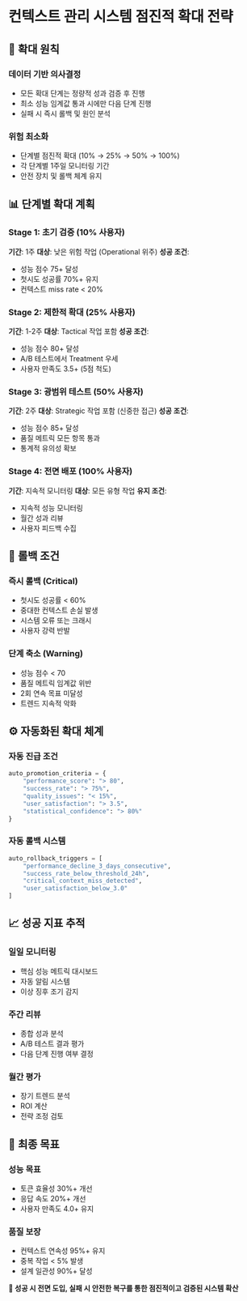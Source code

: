 <!--
@meta
id: strategy_20250905_1110_rollout_strategy
type: strategy
scope: strategic
status: archived
created: 2025-09-05
updated: 2025-09-05
tags: strategy, archives, rollout, rollout_strategy.md
related: 
-->

# 컨텍스트 관리 시스템 점진적 확대 전략

## 🎯 확대 원칙

### 데이터 기반 의사결정
- 모든 확대 단계는 정량적 성과 검증 후 진행
- 최소 성능 임계값 통과 시에만 다음 단계 진행
- 실패 시 즉시 롤백 및 원인 분석

### 위험 최소화
- 단계별 점진적 확대 (10% → 25% → 50% → 100%)
- 각 단계별 1주일 모니터링 기간
- 안전 장치 및 롤백 체계 유지

## 📊 단계별 확대 계획

### Stage 1: 초기 검증 (10% 사용자)
**기간**: 1주
**대상**: 낮은 위험 작업 (Operational 위주)
**성공 조건**:
- 성능 점수 75+ 달성
- 첫시도 성공률 70%+ 유지
- 컨텍스트 miss rate < 20%

### Stage 2: 제한적 확대 (25% 사용자) 
**기간**: 1-2주
**대상**: Tactical 작업 포함
**성공 조건**:
- 성능 점수 80+ 달성
- A/B 테스트에서 Treatment 우세
- 사용자 만족도 3.5+ (5점 척도)

### Stage 3: 광범위 테스트 (50% 사용자)
**기간**: 2주
**대상**: Strategic 작업 포함 (신중한 접근)
**성공 조건**:
- 성능 점수 85+ 달성
- 품질 메트릭 모든 항목 통과
- 통계적 유의성 확보

### Stage 4: 전면 배포 (100% 사용자)
**기간**: 지속적 모니터링
**대상**: 모든 유형 작업
**유지 조건**:
- 지속적 성능 모니터링
- 월간 성과 리뷰
- 사용자 피드백 수집

## 🚨 롤백 조건

### 즉시 롤백 (Critical)
- 첫시도 성공률 < 60%
- 중대한 컨텍스트 손실 발생
- 시스템 오류 또는 크래시
- 사용자 강력 반발

### 단계 축소 (Warning)  
- 성능 점수 < 70
- 품질 메트릭 임계값 위반
- 2회 연속 목표 미달성
- 트렌드 지속적 악화

## ⚙️ 자동화된 확대 체계

### 자동 진급 조건
```python
auto_promotion_criteria = {
    "performance_score": "> 80",
    "success_rate": "> 75%", 
    "quality_issues": "< 15%",
    "user_satisfaction": "> 3.5",
    "statistical_confidence": "> 80%"
}
```

### 자동 롤백 시스템
```python
auto_rollback_triggers = [
    "performance_decline_3_days_consecutive",
    "success_rate_below_threshold_24h",
    "critical_context_miss_detected",
    "user_satisfaction_below_3.0"
]
```

## 📈 성공 지표 추적

### 일일 모니터링
- 핵심 성능 메트릭 대시보드
- 자동 알림 시스템
- 이상 징후 조기 감지

### 주간 리뷰
- 종합 성과 분석
- A/B 테스트 결과 평가
- 다음 단계 진행 여부 결정

### 월간 평가
- 장기 트렌드 분석
- ROI 계산
- 전략 조정 검토

## 🎯 최종 목표

### 성능 목표
- 토큰 효율성 30%+ 개선
- 응답 속도 20%+ 개선
- 사용자 만족도 4.0+ 유지

### 품질 보장
- 컨텍스트 연속성 95%+ 유지
- 중복 작업 < 5% 발생
- 설계 일관성 90%+ 달성

**🚀 성공 시 전면 도입, 실패 시 안전한 복구를 통한 점진적이고 검증된 시스템 확산**